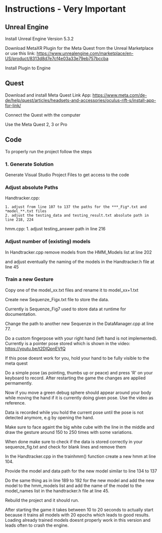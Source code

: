 
# Instructions - Very Important

## Unreal Engine

Install Unreal Engine Version 5.3.2

Download MetaXR Plugin for the Meta Quest from the Unreal Marketplace or use this link:
https://www.unrealengine.com/marketplace/en-US/product/8313d8d7e7cf4e03a33e79eb757bccba

Install Plugin to Engine


## Quest

Download and install Meta Quest Link App:
https://www.meta.com/de-de/help/quest/articles/headsets-and-accessories/oculus-rift-s/install-app-for-link/

Connect the Quest with the computer

Use the Meta Quest 2, 3 or Pro


## Code

To properly run the project follow the steps

### 1. Generate Solution
 Generate Visual Studio Project Files to get access to the code

### Adjust absolute Paths

Handtracker.cpp: 

    1. adjust from line 107 to 137 the paths for the ***_Fig*.txt and *model_**.txt files
    2. adjust the testing_data and testing_result.txt absolute path in line 218, 224

hmm.cpp:
    1. adjust testing_answer path in line 216


### Adjust number of (existing) models 

In Handtracker.cpp remove models from the HMM_Models list at line 202

and adjust eventually the naming of the models in the Handtracker.h file at line 45

### Train a new Gesture

Copy one of the model_xx.txt files and rename it to model_xx+1.txt

Create new Sequenze_Figx.txt file to store the data.

Currently is Sequenze_Fig7 used to store data at runtime for documentation.

Change the path to another new Sequenze in the DataManager.cpp at line 77. 

Do a custom fingerpose with your right hand (left hand is not implemented). Currently is a pointer pose stored which is shown in the video:
https://youtu.be/t2DlQpnEVfQ

If this pose doesnt work for you, hold your hand to be fully visible to the meta quest

Do a simple pose (as pointing, thumbs up or peace) and press 'R' on your keyboard to record. After restarting the game the changes are applied permamently.

Now if you move a green debug sphere should appear around your body while moving the hand if it is currently doing given pose. Use the video as reference.

Data is recorded while you hold the current pose until the pose is not detected anymore, e.g by opening the hand.

Make sure to face againt the big white cube with the line in the middle and draw the gesture around 150 to 250 times with some variations.

When done make sure to check if the data is stored correctly in your sequenze_fig.txt and check for blank lines and remove them 

In the Handtracker.cpp in the trainhmm() function create a new hmm at line 104.

Provide the model and data path for the new model similar to line 134 to 137

Do the same thing as in line 189 to 192 for the new model and add the new model to the hmm_models list and add the name of the model to the model_names list in the handtracker.h file at line 45.

Rebuild the project and it should run.

After starting the game it takes between 10 to 20 seconds to actually start because it trains all models with 20 epochs which leads to good results.
Loading already trained models doesnt properly work in this version and leads often to crash the engine. 




